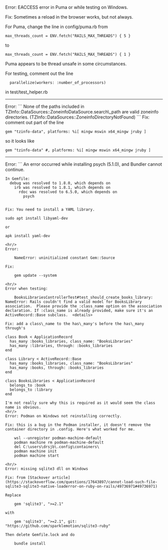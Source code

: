 Error: EACCESS error in Puma or while testing on Windows.

Fix: Sometimes a reload in the browser works, but not always.

For Puma, change the line in config/puma.rb from
```
max_threads_count = ENV.fetch("RAILS_MAX_THREADS") { 5 }
```
to
```
max_threads_count = ENV.fetch("RAILS_MAX_THREADS") { 1 }
```
Puma appears to be thread unsafe in some circumstances.

For testing, comment out the line

```
  parallelize(workers: :number_of_processors)
```

in test/test\_helper.rb
<hr/>
Error:
```
None of the paths included in TZInfo::DataSources::ZoneinfoDataSource.search\_path are valid zoneinfo directories. (TZInfo::DataSources::ZoneinfoDirectoryNotFound)
```
Fix: comment out part of the line

```
gem "tzinfo-data", platforms: %i[ mingw mswin x64_mingw jruby ]
```

so it looks like

```
gem "tzinfo-data" #, platforms: %i[ mingw mswin x64_mingw jruby ]
```
<hr/>
Error:
```
An error occurred while installing psych (5.1.0), and Bundler cannot continue.

    In Gemfile:
      debug was resolved to 1.8.0, which depends on
        irb was resolved to 1.8.1, which depends on
          rdoc was resolved to 6.5.0, which depends on
            psych
```

Fix: You need to install a YAML library.
```
    sudo apt install libyaml-dev
```
or
```
    apk install yaml-dev
```
<hr/>
Error:

    NameError: uninitialized constant Gem::Source

Fix:

    gem update --system

<hr/>
Error when testing:

    BooksLibrariesControllerTest#test_should_create_books_library: NameError: Rails couldn't find a valid model for BooksLibrary association.  Please provide the :class_name option on the association declaration. If :class_name is already provided, make sure it's an ActiveRecord::Base subclass.  <details>

Fix: add a class\_name to the has\_many's before the has\_many through's
```
    class Book < ApplicationRecord
      has_many :books_libraries, class_name: "BooksLibraries"
      has_many :libraries, through: :books_libraries
    end

    class Library < ActiveRecord::Base
      has_many :books_libraries, class_name: "BooksLibraries"
      has_many :books, through: :books_libraries
    end

    class BooksLibraries < ApplicationRecord
      belongs_to :book
      belongs_to :library
    end
```
I'm not really sure why this is required as it would seem the class name is obvious.
<hr/>
Error: Podman on Windows not reinstalling correctly.

Fix: this is a bug in the Podman installer, it doesn't remove the container directory in .config. Here's what worked for me.

    wsl --unregister podman-machine-default
    podman machine rm podman-machine-default
    del C:\users\drsjb\.config\containers\
    podman machine init
    podman machine start

<hr/>
Error: missing sqlite3 dll on Windows

Fix: from [Stackover article](https://stackoverflow.com/questions/17643897/cannot-load-such-file-sqlite3-sqlite3-native-loaderror-on-ruby-on-rails/49736971#49736971)

Replace

    gem 'sqlite3', ">=2.1"

with

    gem 'sqlite3', ">=2.1", git: "https://github.com/sparklemotion/sqlite3-ruby"

Then delete Gemfile.lock and do

    bundle install
